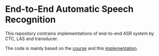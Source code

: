 # End-to-End Automatic Speech Recognition
This repository contrains implememtations of end-to-end ASR system by CTC, LAS and transducer.

The code is mainly based on the [course](http://speech.ee.ntu.edu.tw/~tlkagk/courses.html) and this [implementation](https://github.com/Alexander-H-Liu/End-to-end-ASR-Pytorch).
